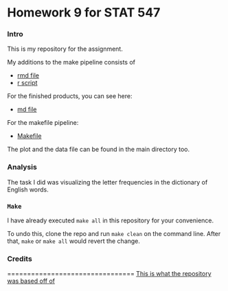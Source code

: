 Homework 9 for STAT 547
=============

### Intro
This is my repository for the assignment. 

My additions to the make pipeline consists of 
* [rmd file](https://github.com/STAT545-UBC-students/hw09-rning-wu/blob/master/letterfreq.rmd)
* [r script](https://github.com/STAT545-UBC-students/hw09-rning-wu/blob/master/letterfreq.r)
  
For the finished products, you can see here: 
* [md file](https://github.com/STAT545-UBC-students/hw09-rning-wu/blob/master/letterfreq.md)

For the makefile pipeline: 
* [Makefile](https://github.com/STAT545-UBC-students/hw09-rning-wu/blob/master/Makefile)

The plot and the data file can be found in the main directory too. 

### Analysis

The task I did was visualizing the letter frequencies in the dictionary of English words. 

### `Make`

I have already executed `make all` in this repository for your convenience. 

To undo this, clone the repo and run `make clean` on the command line. After that, `make` or `make all` would revert the change. 

### Credits
================================
[This is what the repository was based off of](https://github.com/STAT545-UBC/make-activity)
